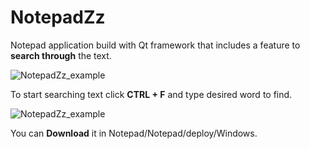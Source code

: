 # NotepadZz
Notepad application build with Qt framework that includes a feature to **search through** the text.

![NotepadZz_example](https://github.com/Maercel/NotepadZz/assets/71663681/2dc437ec-52cb-4ff3-9904-be1d6ba633e0)

To start searching text click **CTRL + F** and type desired word to find. 

![NotepadZz_example](https://github.com/Maercel/NotepadZz/assets/71663681/4aad4b90-acd8-48e3-8c79-0f8c6fc092a3)

You can **Download** it in Notepad/Notepad/deploy/Windows.
